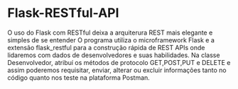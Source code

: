 # Flask-RESTful-API
O uso do Flask com RESTful deixa a arquiterura REST mais elegante e simples de se entender
O programa utiliza o microframework Flask e a extensão flask_restful para a construção rápida de REST APIs onde lidaremos
com dados de desenvolvedores e suas habilidades. Na classe Desenvolvedor, atribuí os métodos de protocolo GET,POST,PUT e DELETE
e assim poderemos requisitar, enviar, alterar ou excluir informações tanto no código quanto nos teste na plataforma Postman.
